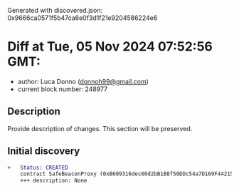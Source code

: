 Generated with discovered.json: 0x9666ca0571f5b47ca6e0f3d1f21e9204586224e6

# Diff at Tue, 05 Nov 2024 07:52:56 GMT:

- author: Luca Donno (<donnoh99@gmail.com>)
- current block number: 248977

## Description

Provide description of changes. This section will be preserved.

## Initial discovery

```diff
+   Status: CREATED
    contract SafeBeaconProxy (0xB609316dec60d2bB1B8f50DDc54a7D169F442158)
    +++ description: None
```
